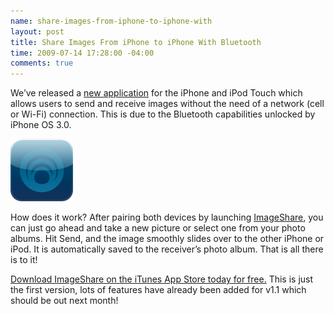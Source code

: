 ```yaml
---
name: share-images-from-iphone-to-iphone-with
layout: post
title: Share Images From iPhone to iPhone With Bluetooth
time: 2009-07-14 17:28:00 -04:00
comments: true
---
```

We’ve released a [new application](/apps) for the iPhone and iPod Touch which allows users to send and receive images without the need of a network (cell or Wi-Fi) connection. This is due to the Bluetooth capabilities unlocked by iPhone OS 3.0.

![](original-4.png)

How does it work? After pairing both devices by launching [ImageShare](/apps/imageshare), you can just go ahead and take a new picture or select one from your photo albums. Hit Send, and the image smoothly slides over to the other iPhone or iPod. It is automatically saved to the receiver’s photo album. That is all there is to it!

[Download ImageShare on the iTunes App Store today for free.](itms://itunes.apple.com/WebObjects/MZStore.woa/wa/viewSoftware?id=320375566&mt=8&s=143441) This is just the first version, lots of features have already been added for v1.1 which should be out next month!
